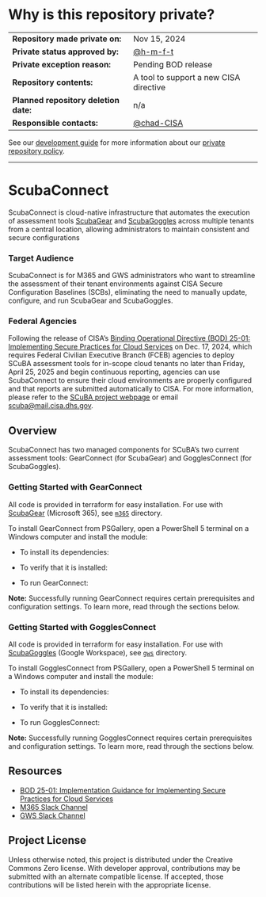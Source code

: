 # Why is this repository private? #

|                                       |                                        |
| ------------------------------------- | -------------------------------------- |
| **Repository made private on:**       | Nov 15, 2024                           |
| **Private status approved by:**       | [@h-m-f-t](https://github.com/h-m-f-t) |
| **Private exception reason:**         | Pending BOD release                    |
| **Repository contents:**              | A tool to support a new CISA directive |
| **Planned repository deletion date:** | n/a                            |
| **Responsible contacts:**             | [@chad-CISA](https://github.com/chad-CISA)  |

See our [development guide](https://github.com/cisagov/development-guide#readme)
for more information about our [private repository
policy](https://github.com/cisagov/development-guide/blob/develop/open-source-policy/practice.md#private-repositories).

- - - - -

<!-- above should be deleted once public -->

# ScubaConnect
ScubaConnect is cloud-native infrastructure that automates the execution of assessment tools [ScubaGear](https://github.com/cisagov/ScubaGear) and [ScubaGoggles](https://github.com/cisagov/ScubaGoggles) across multiple tenants from a central location, allowing administrators to maintain consistent and secure configurations

### Target Audience

ScubaConnect is for M365 and GWS administrators who want to streamline the assessment of their tenant environments against CISA Secure Configuration Baselines (SCBs), eliminating the need to manually update, configure, and run ScubaGear and ScubaGoggles.

### Federal Agencies

Following the release of CISA’s [Binding Operational Directive (BOD) 25-01: Implementing Secure Practices for Cloud Services](https://www.cisa.gov/news-events/directives/bod-25-01-implementation-guidance-implementing-secure-practices-cloud-services) on Dec. 17, 2024, which requires Federal Civilian Executive Branch (FCEB) agencies to deploy SCuBA assessment tools for in-scope cloud tenants no later than Friday, April 25, 2025 and begin continuous reporting, agencies can use ScubaConnect to ensure their cloud environments are properly configured and that reports are submitted automatically to CISA. For more information, please refer to the [SCuBA project webpage](https://www.cisa.gov/resources-tools/services/secure-cloud-business-applications-scuba-project) or email scuba@mail.cisa.dhs.gov.

## Overview

ScubaConnect has two managed components for SCuBA’s two current assessment tools: GearConnect (for ScubaGear) and GogglesConnect (for ScubaGoggles).

### Getting Started with GearConnect

All code is provided in terraform for easy installation. For use with [ScubaGear](https://github.com/cisagov/ScubaGear) (Microsoft 365), see [`m365`](m365) directory.

To install GearConnect from PSGallery, open a PowerShell 5 terminal on a Windows computer and install the module:

* To install its dependencies:

* To verify that it is installed:

* To run GearConnect:

**Note:** Successfully running GearConnect requires certain prerequisites and configuration settings. To learn more, read through the sections below.

### Getting Started with GogglesConnect

All code is provided in terraform for easy installation. For use with [ScubaGoggles](https://github.com/cisagov/ScubaGoggles) (Google Workspace), see [`gws`](gws) directory.

To install GogglesConnect from PSGallery, open a PowerShell 5 terminal on a Windows computer and install the module:

* To install its dependencies:

* To verify that it is installed:

* To run GogglesConnect:

**Note:** Successfully running GogglesConnect requires certain prerequisites and configuration settings. To learn more, read through the sections below.

## Resources

* [BOD 25-01: Implementation Guidance for Implementing Secure Practices for Cloud Services](https://www.cisa.gov/news-events/directives/bod-25-01-implementation-guidance-implementing-secure-practices-cloud-services)
* [M365 Slack Channel](https://dhscisa.enterprise.slack.com/archives/C07BH1S4TJ7)
* [GWS Slack Channel](https://dhscisa.enterprise.slack.com/archives/C07BH28LRK5)


## Project License

Unless otherwise noted, this project is distributed under the Creative Commons Zero license. With developer approval, contributions may be submitted with an alternate compatible license. If accepted, those contributions will be listed herein with the appropriate license.

